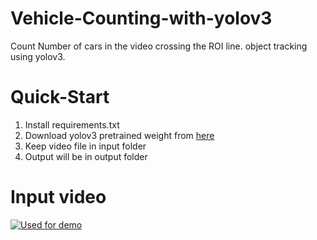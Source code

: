 # Vehicle-Counting-with-yolov3
Count Number of cars in the video crossing the ROI line. object tracking using yolov3.
# Quick-Start
1. Install requirements.txt
2. Download yolov3 pretrained weight from [here](https://pjreddie.com/media/files/yolov3.weights)
3. Keep video file in input folder
4. Output will be in output folder
# Input video
[![Used for demo](https://img.youtube.com/vi/K8WUDxPtiu4/maxresdefault.jpg)](https://youtu.be/K8WUDxPtiu4)
